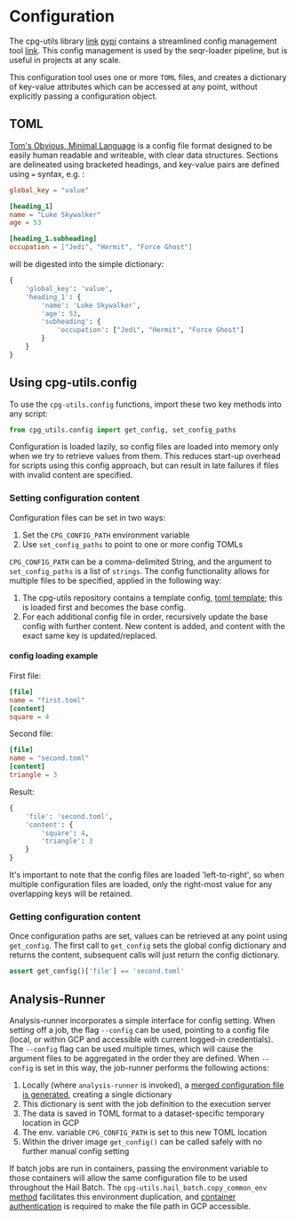 # Configuration

The cpg-utils library [link]() [pypi](https://pypi.org/project/cpg-utils/) contains a streamlined config management tool [link](https://github.com/populationgenomics/cpg-utils/blob/main/cpg_utils/config.py). This config management is used by the seqr-loader pipeline, but is useful in projects at any scale.

This configuration tool uses one or more `TOML` files, and creates a dictionary of key-value attributes which can be accessed at any point, without explicitly passing a configuration object.

## TOML

[Tom's Obvious, Minimal Language](https://toml.io/en/) is a config file format designed to be easily human readable and writeable, with clear data structures. Sections are delineated using bracketed headings, and key-value pairs are defined using `=` syntax, e.g. :

```toml
global_key = "value"

[heading_1]
name = "Luke Skywalker"
age = 53

[heading_1.subheading]
occupation = ["Jedi", "Hermit", "Force Ghost"]
```

will be digested into the simple dictionary:

```python
{
    'global_key': 'value',
    'heading_1': {
        'name': 'Luke Skywalker',
        'age': 53,
        'subheading': {
            'occupation': ["Jedi", "Hermit", "Force Ghost"]
        }
    }
}
```

## Using cpg-utils.config

To use the `cpg-utils.config` functions, import these two key methods into any script:

```python
from cpg_utils.config import get_config, set_config_paths
```

Configuration is loaded lazily, so config files are loaded into memory only when we try to retrieve values from them. This reduces start-up overhead for scripts using this config approach, but can result in late failures if files with invalid content are specified.

### Setting configuration content

Configuration files can be set in two ways:

1. Set the `CPG_CONFIG_PATH` environment variable
2. Use `set_config_paths` to point to one or more config TOMLs

`CPG_CONFIG_PATH` can be a comma-delimited String, and the argument to `set_config_paths` is a list of `strings`. The 
config functionality allows for multiple files to be specified, applied in the following way:

1. The cpg-utils repository contains a template config, 
[toml template](https://github.com/populationgenomics/cpg-utils/blob/main/cpg_utils/config-template.toml); this is loaded first and becomes the base config.
2. For each additional config file in order, recursively update the base config with further content. New content is added, and content with the exact same key is updated/replaced.

#### config loading example

First file:
```toml
[file]
name = "first.toml"
[content]
square = 4
```

Second file:
```toml
[file]
name = "second.toml"
[content]
triangle = 3
```

Result:

```python
{
    'file': 'second.toml',
    'content': {
        'square': 4,
        'triangle': 3
    }
}
```

It's important to note that the config files are loaded 'left-to-right', so when multiple configuration files are loaded, only the right-most value for any overlapping keys will be retained.  

### Getting configuration content

Once configuration paths are set, values can be retrieved at any point using `get_config`. The first call to `get_config` sets the global config dictionary and returns the content, subsequent calls will just return the config dictionary.

```python
assert get_config()['file'] == 'second.toml'
```

## Analysis-Runner

Analysis-runner incorporates a simple interface for config setting. When setting off a job, the flag `--config` can be used, pointing to a config file (local, or within GCP and accessible with current logged-in credentials).
The `--config` flag can be used multiple times, which will cause the argument files to be aggregated in the order they are defined. When `--config` is set in this way, the job-runner performs the following actions:

1. Locally (where `analysis-runner` is invoked), a [merged configuration file is generated](https://github.com/populationgenomics/analysis-runner/blob/main/analysis_runner/cli_analysisrunner.py#L199-L201), creating a single dictionary
2. This dictionary is sent with the job definition to the execution server
3. The data is saved in TOML format to a dataset-specific temporary location in GCP
4. The env. variable `CPG_CONFIG_PATH` is set to this new TOML location
5. Within the driver image `get_config()` can be called safely with no further manual config setting

If batch jobs are run in containers, passing the environment variable to those containers will allow the same configuration file to be used throughout the Hail Batch. The `cpg-utils.hail_batch.copy_common_env` [method](https://github.com/populationgenomics/cpg-utils/blob/main/cpg_utils/hail_batch.py#L54) facilitates this environment duplication, and [container authentication](https://github.com/populationgenomics/cpg-utils/blob/main/cpg_utils/hail_batch.py#L427-L454) is required to make the file path in GCP accessible.
